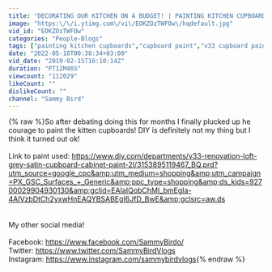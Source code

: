 ```yaml
---
title: "DECORATING OUR KITCHEN ON A BUDGET! | PAINTING KITCHEN CUPBOARDS | SammyBird"
image: "https:\/\/i.ytimg.com\/vi\/EOKZOzTWFOw\/hqdefault.jpg"
vid_id: "EOKZOzTWFOw"
categories: "People-Blogs"
tags: ["painting kitchen cupboards","cupboard paint","v33 cupboard paint"]
date: "2022-05-18T00:38:34+03:00"
vid_date: "2019-02-15T16:10:14Z"
duration: "PT12M46S"
viewcount: "112029"
likeCount: ""
dislikeCount: ""
channel: "Sammy Bird"
---
```

{% raw %}So after debating doing this for months I finally plucked up he courage to paint the kitten cupboards! DIY is definitely not my thing but I think it turned out ok! <br /><br />Link to paint used: <a rel="nofollow" target="blank" href="https://www.diy.com/departments/v33-renovation-loft-grey-satin-cupboard-cabinet-paint-2l/3153895119467_BQ.prd?utm_source=google_cpc&amp;utm_medium=shopping&amp;utm_campaign=PX_GSC_Surfaces_+_Generic&amp;ppc_type=shopping&amp;ds_kids=92700029904930130&amp;gclid=EAIaIQobChMI_bmEgIa-4AIVzbDtCh2yxwHnEAQYBSABEgI6JfD_BwE&amp;gclsrc=aw.ds">https://www.diy.com/departments/v33-renovation-loft-grey-satin-cupboard-cabinet-paint-2l/3153895119467_BQ.prd?utm_source=google_cpc&amp;utm_medium=shopping&amp;utm_campaign=PX_GSC_Surfaces_+_Generic&amp;ppc_type=shopping&amp;ds_kids=92700029904930130&amp;gclid=EAIaIQobChMI_bmEgIa-4AIVzbDtCh2yxwHnEAQYBSABEgI6JfD_BwE&amp;gclsrc=aw.ds</a><br /><br /><br />My other social media!<br /><br />Facebook: <a rel="nofollow" target="blank" href="https://www.facebook.com/SammyBirdo/">https://www.facebook.com/SammyBirdo/</a><br />Twitter: <a rel="nofollow" target="blank" href="https://www.twitter.com/SammyBirdVlogs">https://www.twitter.com/SammyBirdVlogs</a><br />Instagram: <a rel="nofollow" target="blank" href="https://www.instagram.com/sammybirdvlogs">https://www.instagram.com/sammybirdvlogs</a>{% endraw %}
